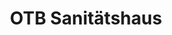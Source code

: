 ---
title: "OTB Sanitätshaus"
url: /brandenburg-an-der-havel/otb-sanitaetshaus/
shop: Sanitätshaus
---